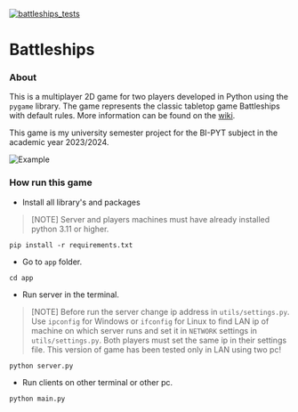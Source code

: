 [![battleships_tests](https://github.com/DainfromLiria/battleships_game/actions/workflows/python-package.yml/badge.svg)](https://github.com/DainfromLiria/battleships_game/actions/workflows/python-package.yml)
# Battleships

### About
This is a multiplayer 2D game for two players developed in Python using the `pygame` library. The game represents the classic tabletop game Battleships with default rules. More information can be found on the [wiki](https://en.wikipedia.org/wiki/Battleship_(game)).

This game is my university semester project for the BI-PYT subject in the academic year 2023/2024.

![Example](img/example.gif)

### How run this game
* Install all library's and packages

>[NOTE] Server and players machines must have already installed python 3.11 or higher.

```shell 
pip install -r requirements.txt
```
* Go to `app` folder.

```shell
cd app
```
* Run server in the terminal. 
>[NOTE] Before run the server change ip address in `utils/settings.py`. Use `ipconfig` for Windows or
`ifconfig` for Linux to find LAN ip of machine on which server runs and set it in `NETWORK` settings in `utils/settings.py`. 
Both players must set the same ip in their settings file. This version of game has been tested only in LAN using two pc! 

```shell
python server.py
```
* Run clients on other terminal or other pc.

```shell
python main.py
```
